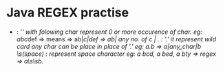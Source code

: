 # Java REGEX practise

*   :   '*' with folowing char represent 0 or more occurence of char. eg:  abc*def => means => ab|*c|def =>  ab| any no. of c |
.   :  '.' it represent wild card any char can be place in place of '.'  eg: a.b => a|any_char|b
\s(space)  : represent space character eg: a  bcd, a  bed, a  bty => regex => a\s\sb.*